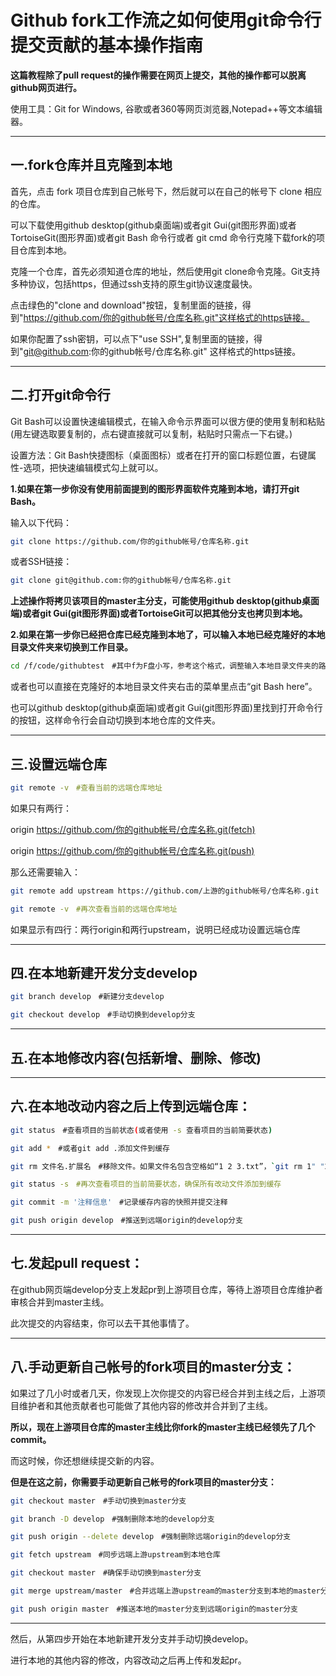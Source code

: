 # Github fork工作流之如何使用git命令行提交贡献的基本操作指南

**这篇教程除了pull request的操作需要在网页上提交，其他的操作都可以脱离github网页进行。**

使用工具：Git for Windows, 谷歌或者360等网页浏览器,Notepad++等文本编辑器。

----------------------------------

## **一.fork仓库并且克隆到本地**

首先，点击 fork 项目仓库到自己帐号下，然后就可以在自己的帐号下 clone 相应的仓库。

可以下载使用github desktop(github桌面端)或者git Gui(git图形界面)或者TortoiseGit(图形界面)或者git Bash 命令行或者 git cmd 命令行克隆下载fork的项目仓库到本地。

克隆一个仓库，首先必须知道仓库的地址，然后使用git clone命令克隆。Git支持多种协议，包括https，但通过ssh支持的原生git协议速度最快。

点击绿色的"clone and download"按钮，复制里面的链接，得到"https://github.com/你的github帐号/仓库名称.git"这样格式的https链接。

如果你配置了ssh密钥，可以点下"use SSH",复制里面的链接，得到"git@github.com:你的github帐号/仓库名称.git" 这样格式的https链接。

----------------------------------

## **二.打开git命令行**

Git Bash可以设置快速编辑模式，在输入命令示界面可以很方便的使用复制和粘贴(用左键选取要复制的，点右键直接就可以复制，粘贴时只需点一下右键。)

设置方法：Git Bash快捷图标（桌面图标）或者在打开的窗口标题位置，右键属性-选项，把快速编辑模式勾上就可以。

**1.如果在第一步你没有使用前面提到的图形界面软件克隆到本地，请打开git Bash。**

输入以下代码：

```Bash
git clone https://github.com/你的github帐号/仓库名称.git
```

或者SSH链接：

```Bash
git clone git@github.com:你的github帐号/仓库名称.git
```

**上述操作将拷贝该项目的master主分支，可能使用github desktop(github桌面端)或者git Gui(git图形界面)或者TortoiseGit可以把其他分支也拷贝到本地。**

**2.如果在第一步你已经把仓库已经克隆到本地了，可以输入本地已经克隆好的本地目录文件夹来切换到工作目录。**

```Bash
cd /f/code/githubtest　#其中f为F盘小写，参考这个格式，调整输入本地目录文件夹的路径,我电脑上文件夹是F:\code\github-test
```

或者也可以直接在克隆好的本地目录文件夹右击的菜单里点击“git Bash here”。

也可以github desktop(github桌面端)或者git Gui(git图形界面)里找到打开命令行的按钮，这样命令行会自动切换到本地仓库的文件夹。

----------------------------------

## **三.设置远端仓库**

```Bash
git remote -v　#查看当前的远端仓库地址
```

如果只有两行：

origin https://github.com/你的github帐号/仓库名称.git(fetch)

origin https://github.com/你的github帐号/仓库名称.git(push)

那么还需要输入：

```Bash
git remote add upstream https://github.com/上游的github帐号/仓库名称.git　#添加一个别名为 upstream（上游）的地址，指向之前 fork 的原仓库地址。

git remote -v　#再次查看当前的远端仓库地址
```

如果显示有四行：两行origin和两行upstream，说明已经成功设置远端仓库

----------------------------------

## **四.在本地新建开发分支develop**

```Bash
git branch develop　#新建分支develop

git checkout develop　#手动切换到develop分支
```

----------------------------------

## **五.在本地修改内容(包括新增、删除、修改)**

----------------------------------

## **六.在本地改动内容之后上传到远端仓库**：

```Bash
git status　#查看项目的当前状态(或者使用 -s 查看项目的当前简要状态)

git add *　#或者git add .添加文件到缓存

git rm 文件名.扩展名　#移除文件。如果文件名包含空格如“1 2 3.txt”，`git rm 1" "2" "3.txt`(使用 --cached 移除出缓存区但是在文件夹里保留文件，或者 -f 强制删除)

git status -s　#再次查看项目的当前简要状态，确保所有改动文件添加到缓存

git commit -m '注释信息'　#记录缓存内容的快照并提交注释

git push origin develop　#推送到远端origin的develop分支
```

----------------------------------

## **七.发起pull request**：

在github网页端develop分支上发起pr到上游项目仓库，等待上游项目仓库维护者审核合并到master主线。

此次提交的内容结束，你可以去干其他事情了。

----------------------------------

## **八.手动更新自己帐号的fork项目的master分支**：

如果过了几小时或者几天，你发现上次你提交的内容已经合并到主线之后，上游项目维护者和其他贡献者也可能做了其他内容的修改并合并到了主线。

**所以，现在上游项目仓库的master主线比你fork的master主线已经领先了几个commit。**

而这时候，你还想继续提交新的内容。

**但是在这之前，你需要手动更新自己帐号的fork项目的master分支：**

```Bash
git checkout master　#手动切换到master分支

git branch -D develop　#强制删除本地的develop分支

git push origin --delete develop　#强制删除远端origin的develop分支

git fetch upstream　#同步远端上游upstream到本地仓库

git checkout master　#确保手动切换到master分支

git merge upstream/master　#合并远端上游upstream的master分支到本地的master分支

git push origin master　#推送本地的master分支到远端origin的master分支
```

----------------------------------

然后，从第四步开始在本地新建开发分支并手动切换develop。

进行本地的其他内容的修改，内容改动之后再上传和发起pr。

